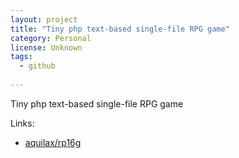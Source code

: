 ```yaml
---
layout: project
title: "Tiny php text-based single-file RPG game"
category: Personal
license: Unknown
tags:
  - github
  
---
```


Tiny php text-based single-file RPG game

Links:


* [aquilax/rp16g](https://github.com/aquilax/rp16g)
